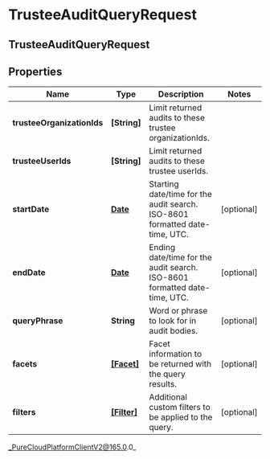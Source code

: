 # TrusteeAuditQueryRequest

## TrusteeAuditQueryRequest

## Properties

|Name | Type | Description | Notes|
|------------ | ------------- | ------------- | -------------|
| **trusteeOrganizationIds** | **[String]** | Limit returned audits to these trustee organizationIds. | |
| **trusteeUserIds** | **[String]** | Limit returned audits to these trustee userIds. | |
| **startDate** | [**Date**](Date) | Starting date/time for the audit search. ISO-8601 formatted date-time, UTC. | [optional] |
| **endDate** | [**Date**](Date) | Ending date/time for the audit search. ISO-8601 formatted date-time, UTC. | [optional] |
| **queryPhrase** | **String** | Word or phrase to look for in audit bodies. | [optional] |
| **facets** | [**[Facet]**]([Facet]) | Facet information to be returned with the query results. | [optional] |
| **filters** | [**[Filter]**]([Filter]) | Additional custom filters to be applied to the query. | [optional] |



_PureCloudPlatformClientV2@165.0.0_
